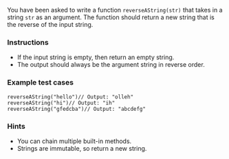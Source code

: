 You have been asked to write a function `reverseAString(str)` that takes in a string `str` as an argument. The function should return a new string that is the reverse of the input string.

### Instructions

* If the input string is empty, then return an empty string.
* The output should always be the argument string in reverse order.

### Example test cases

<pre><div><code class="language-js"><span class="token">reverseAString</span><span class="token">(</span><span class="token">"hello"</span><span class="token">)</span><span></span><span class="token">// Output: "olleh"</span><span>
</span><span></span><span class="token">reverseAString</span><span class="token">(</span><span class="token">"hi"</span><span class="token">)</span><span></span><span class="token">// Output: "ih"</span><span>
</span><span></span><span class="token">reverseAString</span><span class="token">(</span><span class="token">"gfedcba"</span><span class="token">)</span><span></span><span class="token">// Output: "abcdefg"</span></code></div></pre>

### Hints

* You can chain multiple built-in methods.
* Strings are immutable, so return a new string.
